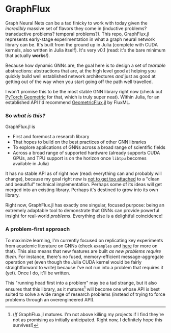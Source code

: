 # GraphFlux

Graph Neural Nets can be a tad finicky to work with today given the *incredibly* massive set of flavors they come in (inductive problems? transductive problems? temporal problems?). This repo, GraphFlux.jl represents early-stage experimentation in what a graph neural network library can be. It's built from the ground up in Julia (complete with CUDA kernels, also written in Julia itself). It's very v0.1 (read: it's the bare minimum that actually **works**!).

Because how dynamic GNNs are, the goal here is to design a set of *tearable* abstractions: abstractions that are, at the high level good at helping you quickly build well established network architectures *and* just as good at getting out of the way when you start going off the path well travelled. 

I won't promise this to be the most stable GNN library right now (check out [PyTorch Geometric](https://github.com/rusty1s/pytorch_geometric) for that, which is truly super neat). Within Julia, for an established API I'd recommend [GeometricFlux.jl](https://github.com/FluxML/GeometricFlux.jl) by FluxML.

### So *what is this?*
GraphFlux.jl is 
* First and foremost a research library
* That hopes to build on the best practices of other GNN libraries
* To explore applications of GNNs across a broad range of scientific fields 
* Across a broad range of supported hardware (already supports CUDA GPUs, and TPU support is on the horizon once `libtpu` becomes available in Julia)

It has no stable API as of right now (read: everything can and probably will change), because my goal right now is [not to get too attached](https://en.wikipedia.org/wiki/Sunk_cost) to a "clean and beautiful" technical implementation. Perhaps some of its ideas will get merged into an existing library. Perhaps it's destined to grow into its own library.

Right now, GraphFlux.jl has exactly one singular, focused purpose: being an extremely adaptable tool to demonstrate that GNNs can provide powerful insight for real-world *problems*. Everything else is a delightful coincidence!

### A problem-first approach
To maximize learning, I'm currently focused on replicating key experiments from academic literature on GNNs (check `examples` and [here](https://github.com/irhum/GraphFlux.jl/blob/main/examples/info.md) for more on that). This also means that new features are built *as new problems require them*. For instance, there's no fused, memory-efficient message-aggregate operation yet (even though the Julia CUDA kernel would be fairly straightforward to write) because I've not run into a problem that requires it (yet). Once I do, it'll be written.

This "running head first into a problem" may be a tad strange, but it also ensures that this library, as it matures[^1] will become one whose API is best suited to solve a wide range of research problems (instead of trying to force problems through an overengineered API). 

[^1]: (*If* GraphFlux.jl matures. I'm not above killing my projects if I find they're not as promising as initially anticipated. Right now, I definitely hope this survives!)
